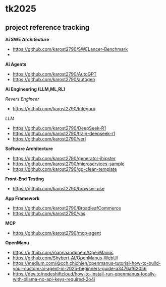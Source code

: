 # tk2025
## project reference tracking
**Ai SWE Architecture**
- https://github.com/karost2790/SWELancer-Benchmark
- 
**Ai Agents**
- https://github.com/karost2790/AutoGPT
- https://github.com/karost2790/autogen

**Ai Engineering (LLM,ML,RL)**

*Revers Engineer*
- https://github.com/karost2790/Integuru

*LLM*
- https://github.com/karost2790/DeepSeek-R1
- https://github.com/karost2790/train-deepseek-r1
- https://github.com/karost2790/verl


**Software Architecture**
- https://github.com/karost2790/generator-jhipster
- https://github.com/karost2790/microservices-sample
- https://github.com/karost2790/go-clean-template

**Front-End Testing**
- https://github.com/karost2790/browser-use

**App Framework**
- https://github.com/karost2790/BroadleafCommerce
- https://github.com/karost2790/yas

**MCP**
- https://github.com/karost2790/mcp-agent


**OpenManu**
- https://github.com/mannaandpoem/OpenManus
- https://github.com/Shybert-AI/OpenManus-WebUI
- https://medium.com/@cch.chichieh/openmanus-tutorial-how-to-build-your-custom-ai-agent-in-2025-beginners-guide-a3476af62056
- https://dev.to/nodeshiftcloud/how-to-install-run-openmanus-locally-with-ollama-no-api-keys-required-2o4i
